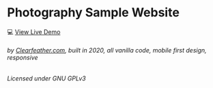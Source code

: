 # Photography Sample Website 
💻 [View Live Demo](https://clearfeather.github.io/Sample-LEP/)

###### by [Clearfeather.com](https://clearfeather.com),  built in 2020, all vanilla code, mobile first design, responsive
###### Licensed under GNU GPLv3
